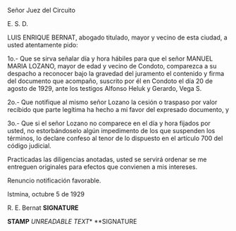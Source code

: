 Señor Juez del Circuito

E. S. D.

LUIS ENRIQUE BERNAT, abogado titulado, mayor y vecino de esta ciudad, a usted atentamente pido:

1o.- Que se sirva señalar día y hora hábiles para que el señor MANUEL MARIA LOZANO, mayor de edad y vecino de Condoto, comparezca a su despacho a reconocer bajo la gravedad del juramento el contenido y firma del documento que acompaño, suscrito por él en Condoto el día 20 de agosto de 1929, ante los testigos Alfonso Heluk y Gerardo, Vega S.

2o.- Que notifique al mismo señor Lozano la cesión o traspaso por valor recibido que parte legítima ha hecho a mi favor del expresado documento, y

3o.- Que si el señor Lozano no comparece en el día y hora fijados por usted, no estorbándoselo algún impedimento de los que suspenden los términos, lo declare confeso al tenor de lo dispuesto en el artículo 700 del código judicial.

Practicadas las diligencias anotadas, usted se servirá ordenar se me entreguen originales para efectos que convienen a mis intereses.

Renuncio notificación favorable.

Istmina, octubre 5 de 1929

R. E. Bernat **SIGNATURE**

**STAMP**
*UNREADABLE TEXT**
**SIGNATURE
